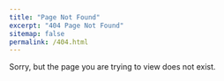 ```yaml
---
title: "Page Not Found"
excerpt: "404 Page Not Found"
sitemap: false
permalink: /404.html
---
```


Sorry, but the page you are trying to view does not exist.
